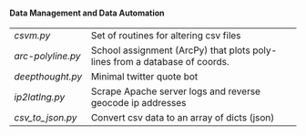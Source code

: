 #### Data Management and Data Automation </h4></th>
|                  |                                       |
|------------------|---------------------------------------|
|*csvm.py*         | Set of routines for altering csv files|
|*arc-polyline.py* | School assignment (ArcPy) that plots poly-lines from a database of coords. | 
|*deepthought.py*  | Minimal twitter quote bot |
|*ip2latlng.py*    | Scrape Apache server logs and reverse geocode ip addresses |
|*csv_to_json.py*  | Convert csv data to an array of dicts (json) |






